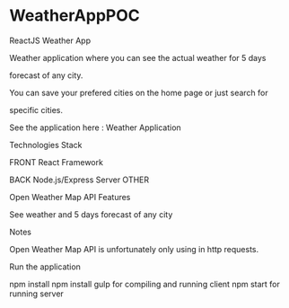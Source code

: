 # WeatherAppPOC

ReactJS Weather App

Weather application where you can see the actual weather for 5 days

forecast of any city.

You can save your prefered cities on the home page or just search for

specific cities.

See the application here : Weather Application

Technologies Stack

FRONT
React Framework

BACK
Node.js/Express Server
OTHER

Open Weather Map API
Features

See weather and 5 days forecast of any city

Notes

Open Weather Map API is unfortunately only using in http requests.

Run the application

npm install
npm install gulp for compiling and running client
npm start for running server
